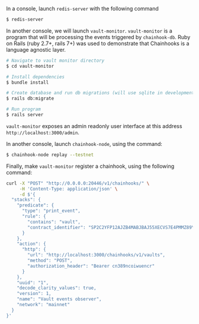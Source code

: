 
In a console, launch `redis-server` with the following command

```bash
$ redis-server
```

In another console, we will launch `vault-monitor`. `vault-monitor` is a program that will be processing the events triggered by `chainhook-db`. Ruby on Rails (ruby 2.7+, rails 7+) was used to demonstrate that Chainhooks is a language agnostic layer. 

```bash
# Navigate to vault monitor directory
$ cd vault-monitor

# Install dependencies
$ bundle install

# Create database and run db migrations (will use sqlite in development mode)
$ rails db:migrate

# Run program
$ rails server
```

`vault-monitor` exposes an admin readonly user interface at this address `http://localhost:3000/admin`.

In another console, launch `chainhook-node`, using the command:

```bash
$ chainhook-node replay --testnet
```

Finally, make `vault-monitor` register a chainhook, using the following command:

```bash
curl -X "POST" "http://0.0.0.0:20446/v1/chainhooks/" \
     -H 'Content-Type: application/json' \
     -d $'{
  "stacks": {
    "predicate": {
      "type": "print_event",
      "rule": {
        "contains": "vault",
        "contract_identifier": "SP2C2YFP12AJZB4MABJBAJ55XECVS7E4PMMZ89YZR.arkadiko-freddie-v1-1"
      }
    },
    "action": {
      "http": {
        "url": "http://localhost:3000/chainhooks/v1/vaults",
        "method": "POST",
        "authorization_header": "Bearer cn389ncoiwuencr"
      }
    },
    "uuid": "1",
    "decode_clarity_values": true,
    "version": 1,
    "name": "Vault events observer",
    "network": "mainnet"
  }
}'
```


